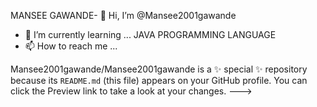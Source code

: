 MANSEE GAWANDE- 👋 Hi, I’m @Mansee2001gawande
- 🌱 I’m currently learning ... JAVA PROGRAMMING LANGUAGE
- 📫 How to reach me ...

Mansee2001gawande/Mansee2001gawande is a ✨ special ✨ repository because its `README.md` (this file) appears on your GitHub profile.
You can click the Preview link to take a look at your changes.
--->
